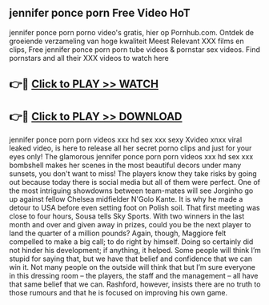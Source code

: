 ## jennifer ponce porn Free Video HoT 

jennifer ponce porn porno video's gratis, hier op Pornhub.com. Ontdek de groeiende verzameling van hoge kwaliteit Meest Relevant XXX films en clips,
Free jennifer ponce porn porn tube videos & pornstar sex videos. Find pornstars and all their XXX videos to watch here


## 👉🔴 [Click to PLAY >> WATCH](http://us.freeplayer.one?title=jennifer_ponce_porn&ref=16D)

## 👉🔴 [Click to PLAY >> DOWNLOAD](http://us.freeplayer.one?title=jennifer_ponce_porn&ref=16D)


jennifer ponce porn porn videos xxx hd sex xxx sexy Xvideo xnxx viral leaked video, is here to release all her secret porno clips and just for your eyes only! The glamorous jennifer ponce porn porn videos xxx hd sex xxx bombshell makes her scenes in the most beautiful decors under many sunsets, you don't want to miss! The players know they take risks by going out because today there is social media but all of them were perfect. One of the most intriguing showdowns between team-mates will see Jorginho go up against fellow Chelsea midfielder N'Golo Kante. It is why he made a detour to USA before even setting foot on Polish soil. That first meeting was close to four hours, Sousa tells Sky Sports. With two winners in the last month and over and given away in prizes, could you be the next player to land the quarter of a million pounds? Again, though, Maggiore felt compelled to make a big call; to do right by himself. Doing so certainly did not hinder his development; if anything, it helped. Some people will think I’m stupid for saying that, but we have that belief and confidence that we can win it. Not many people on the outside will think that but I’m sure everyone in this dressing room – the players, the staff and the management – all have that same belief that we can. Rashford, however, insists there are no truth to those rumours and that he is focused on improving his own game.